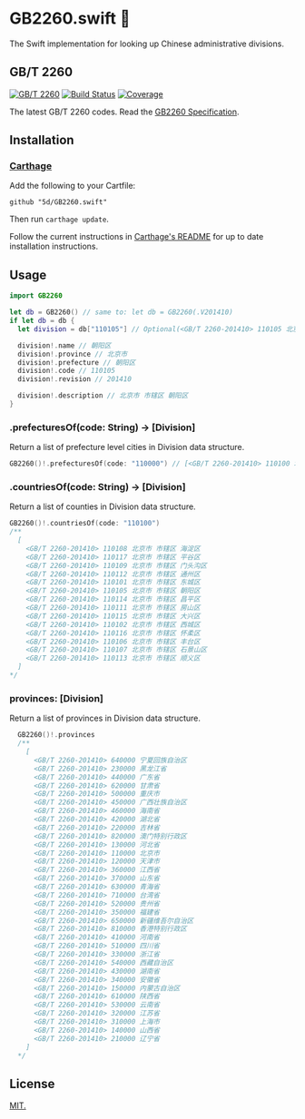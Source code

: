 # GB2260.swift 🚚

The Swift implementation for looking up Chinese administrative divisions.

## GB/T 2260

[![GB/T 2260](https://img.shields.io/badge/GB%2FT%202260-v0.2-blue.svg)](https://github.com/cn/GB2260)
[![Build Status](https://img.shields.io/travis/cn/GB2260.java.svg?style=flat)](https://travis-ci.org/cn/GB2260.java)
[![Coverage](https://img.shields.io/coveralls/cn/GB2260.java.svg?style=flat)](https://coveralls.io/r/cn/GB2260.java)

The latest GB/T 2260 codes. Read the [GB2260 Specification](https://github.com/cn/GB2260/blob/v0.2/spec.md).

## Installation

### [Carthage]

[Carthage]: https://github.com/Carthage/Carthage

Add the following to your Cartfile:

```
github "5d/GB2260.swift"
```

Then run `carthage update`.

Follow the current instructions in [Carthage's README][carthage-installation]
for up to date installation instructions.

[carthage-installation]: https://github.com/Carthage/Carthage#adding-frameworks-to-an-application

## Usage

```swift
import GB2260

let db = GB2260() // same to: let db = GB2260(.V201410)
if let db = db {
  let division = db["110105"] // Optional(<GB/T 2260-201410> 110105 北京市 市辖区 朝阳区)

  division!.name // 朝阳区
  division!.province // 北京市
  division!.prefecture // 朝阳区
  division!.code // 110105
  division!.revision // 201410

  division!.description // 北京市 市辖区 朝阳区
}
```

### .prefecturesOf(code: String) -> [Division]

Return a list of prefecture level cities in Division data structure.

```swift
GB2260()!.prefecturesOf(code: "110000") // [<GB/T 2260-201410> 110100 北京市 市辖区, <GB/T 2260-201410> 110200 北京市 县]
```

### .countriesOf(code: String) -> [Division]

Return a list of counties in Division data structure.

```swift
GB2260()!.countriesOf(code: "110100") 
/**
  [
    <GB/T 2260-201410> 110108 北京市 市辖区 海淀区
    <GB/T 2260-201410> 110117 北京市 市辖区 平谷区
    <GB/T 2260-201410> 110109 北京市 市辖区 门头沟区
    <GB/T 2260-201410> 110112 北京市 市辖区 通州区
    <GB/T 2260-201410> 110101 北京市 市辖区 东城区
    <GB/T 2260-201410> 110105 北京市 市辖区 朝阳区
    <GB/T 2260-201410> 110114 北京市 市辖区 昌平区
    <GB/T 2260-201410> 110111 北京市 市辖区 房山区
    <GB/T 2260-201410> 110115 北京市 市辖区 大兴区
    <GB/T 2260-201410> 110102 北京市 市辖区 西城区
    <GB/T 2260-201410> 110116 北京市 市辖区 怀柔区
    <GB/T 2260-201410> 110106 北京市 市辖区 丰台区
    <GB/T 2260-201410> 110107 北京市 市辖区 石景山区
    <GB/T 2260-201410> 110113 北京市 市辖区 顺义区
  ]
*/
```

### provinces: [Division]

Return a list of provinces in Division data structure.

```swift
  GB2260()!.provinces 
  /** 
    [
      <GB/T 2260-201410> 640000 宁夏回族自治区
      <GB/T 2260-201410> 230000 黑龙江省
      <GB/T 2260-201410> 440000 广东省
      <GB/T 2260-201410> 620000 甘肃省
      <GB/T 2260-201410> 500000 重庆市
      <GB/T 2260-201410> 450000 广西壮族自治区
      <GB/T 2260-201410> 460000 海南省
      <GB/T 2260-201410> 420000 湖北省
      <GB/T 2260-201410> 220000 吉林省
      <GB/T 2260-201410> 820000 澳门特别行政区
      <GB/T 2260-201410> 130000 河北省
      <GB/T 2260-201410> 110000 北京市
      <GB/T 2260-201410> 120000 天津市
      <GB/T 2260-201410> 360000 江西省
      <GB/T 2260-201410> 370000 山东省
      <GB/T 2260-201410> 630000 青海省
      <GB/T 2260-201410> 710000 台湾省
      <GB/T 2260-201410> 520000 贵州省
      <GB/T 2260-201410> 350000 福建省
      <GB/T 2260-201410> 650000 新疆维吾尔自治区
      <GB/T 2260-201410> 810000 香港特别行政区
      <GB/T 2260-201410> 410000 河南省
      <GB/T 2260-201410> 510000 四川省
      <GB/T 2260-201410> 330000 浙江省
      <GB/T 2260-201410> 540000 西藏自治区
      <GB/T 2260-201410> 430000 湖南省
      <GB/T 2260-201410> 340000 安徽省
      <GB/T 2260-201410> 150000 内蒙古自治区
      <GB/T 2260-201410> 610000 陕西省
      <GB/T 2260-201410> 530000 云南省
      <GB/T 2260-201410> 320000 江苏省
      <GB/T 2260-201410> 310000 上海市
      <GB/T 2260-201410> 140000 山西省
      <GB/T 2260-201410> 210000 辽宁省
    ]
  */
```

## License

[MIT.](LICENSE)

